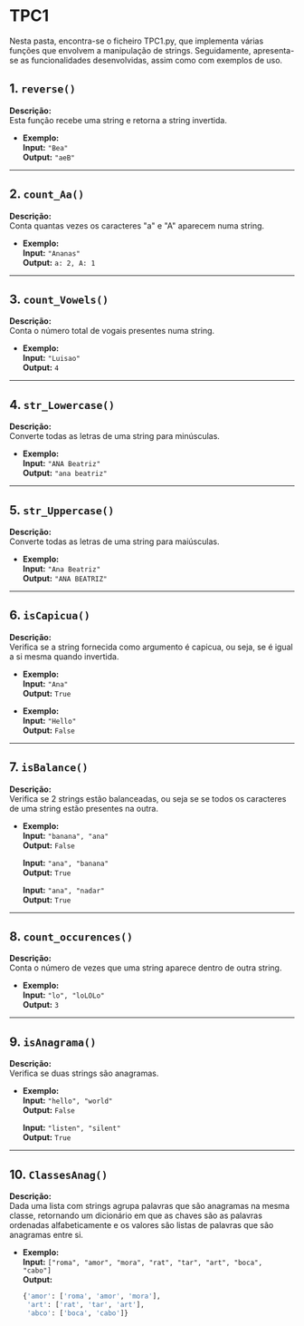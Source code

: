 # TPC1 

Nesta pasta, encontra-se o ficheiro TPC1.py, que implementa várias funções que envolvem a manipulação de strings. Seguidamente, apresenta-se as funcionalidades desenvolvidas, assim como com exemplos de uso.

## 1. `reverse()`
**Descrição:**  
Esta função recebe uma string e retorna a string invertida.

- **Exemplo:**  
  **Input:** `"Bea"`  
  **Output:** `"aeB"`

---

## 2. `count_Aa()`
**Descrição:**  
Conta quantas vezes os caracteres "a" e "A" aparecem numa string.

- **Exemplo:**  
  **Input:** `"Ananas"`  
  **Output:** `a: 2, A: 1`

---

## 3. `count_Vowels()`
**Descrição:**  
Conta o número total de vogais presentes numa string.

- **Exemplo:**  
  **Input:** `"Luisao"`  
  **Output:** `4`

---

## 4. `str_Lowercase()`
**Descrição:**  
Converte todas as letras de uma string para minúsculas.

- **Exemplo:**  
  **Input:** `"ANA Beatriz"`  
  **Output:** `"ana beatriz"`

---

## 5. `str_Uppercase()`
**Descrição:**  
Converte todas as letras de uma string para maiúsculas.

- **Exemplo:**  
  **Input:** `"Ana Beatriz"`  
  **Output:** `"ANA BEATRIZ"`

---

## 6. `isCapicua()`
**Descrição:**  
Verifica se a string fornecida como argumento é capicua, ou seja, se é igual a si mesma quando invertida.

- **Exemplo:**  
  **Input:** `"Ana"`  
  **Output:** `True`

- **Exemplo:**  
  **Input:** `"Hello"`  
  **Output:** `False`
---

## 7. `isBalance()`
**Descrição:**  
Verifica se 2 strings estão balanceadas, ou seja se se todos os caracteres de uma string estão presentes na outra.

- **Exemplo:**  
  **Input:** `"banana", "ana"`  
  **Output:** `False`

  **Input:** `"ana", "banana"`  
  **Output:** `True`

  **Input:** `"ana", "nadar"`  
  **Output:** `True`

---

## 8. `count_occurences()`
**Descrição:**  
Conta o número de vezes que uma string aparece dentro de outra string.

- **Exemplo:**  
  **Input:** `"lo", "loLOLo"`  
  **Output:** `3`

---

## 9. `isAnagrama()`
**Descrição:**  
Verifica se duas strings são anagramas.

- **Exemplo:**  
  **Input:** `"hello", "world"`  
  **Output:** `False`

  **Input:** `"listen", "silent"`  
  **Output:** `True`
---

## 10. `ClassesAnag()`
**Descrição:**  
Dada uma lista com strings agrupa palavras que são anagramas na mesma classe, retornando um dicionário em que as chaves são as palavras ordenadas alfabeticamente e os valores são listas de palavras que são anagramas entre si.

- **Exemplo:**  
  **Input:** `["roma", "amor", "mora", "rat", "tar", "art", "boca", "cabo"]`  
  **Output:**  
  ```python
  {'amor': ['roma', 'amor', 'mora'],
   'art': ['rat', 'tar', 'art'],
   'abco': ['boca', 'cabo']}

